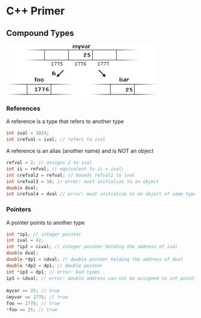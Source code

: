 # C++ Primer

## Compound Types

![](../img/references.png)

### References

A reference is a type that refers to another type 

```c++
int ival = 1024;
int &refval = ival; // refers to ival
```

A reference is an alias (another name) and is NOT an object

```c++
refval = 2; // assigns 2 to ival
int ii = refval; // equivalent to ii = ival;
int &refval2 = refval; // bounds refval2 to ival
int &refval3 = 10; // error: must initialize to an object
double dval;
int &refval4 = dval // error: must initialize to an object of same type
```

### Pointers

A pointer points to another type

```c++
int *ip1; // integer pointer
int ival = 42;
int *ip2 = &ival; // integer pointer holding the address of ival
double dval;
double *dp1 = &dval; // double pointer holding the address of dval
double *dp2 = dp1; // double pointer
int *ip3 = dp1; // error: bad types
ip3 = &dval; // error: double address can not be assigned to int points

myvar == 25; // true
&myvar == 1776; // true
foo == 1776; // true
*foo == 25; // true
```

